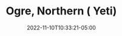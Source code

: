 ---
title: Ogre, Northern ( Yeti)
date: 2022-11-10T10:33:21-05:00
draft: false
layout: national_monster_card
monster_manual: basic

Name: Ogre, Northern ( Yeti)
Body_points: 20+
Strength_bonus: '4'
threshold: '2'
rips_from: Pin/Bind
Descriptive Phrase: White furred ogroid
Type: Ogroid
APL: 4+
Movement: Wandering
Inteligence: Normal
Society: Tribal
Motivation: 
  - Survival and Advancement of the tribe
armor: By Class
offensive_abilities: 
  - May Possess Skills as PC 
  - Magic Icebolt x2
defensive_abilities: Add Character Body
vulnerabilities: Double Damage from Flame
spells: None
pyramid: None
rec_treasure: ''
notes: None
weapon_use: By Skills
claws: 'Short/Long '
base_damage_call: Small Weapon - 3 Normal Short/Longsword - 4 Normal Two handed - 7 Normal
at_death: Remains
healed_by: Healing
immune_to: Waylay 2, Ice
Protectives: None to Start
Zone: B
---